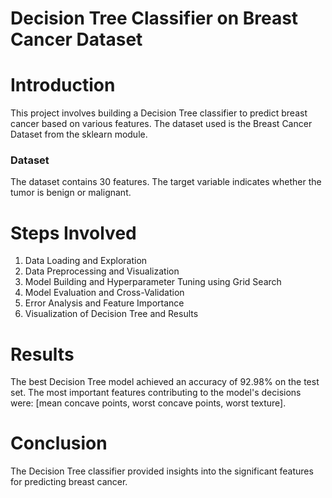 # Decision Tree Classifier on Breast Cancer Dataset

# Introduction

This project involves building a Decision Tree classifier to predict breast cancer based on various features. The dataset used is the Breast Cancer Dataset from the sklearn module.

### Dataset

The dataset contains 30 features. The target variable indicates whether the tumor is benign or malignant.

# Steps Involved

1. Data Loading and Exploration
2. Data Preprocessing and Visualization
3. Model Building and Hyperparameter Tuning using Grid Search
4. Model Evaluation and Cross-Validation
5. Error Analysis and Feature Importance
6. Visualization of Decision Tree and Results

# Results

The best Decision Tree model achieved an accuracy of 92.98% on the test set. The most important features contributing to the model's decisions were: [mean concave points, worst concave points, worst texture].

# Conclusion

The Decision Tree classifier provided insights into the significant features for predicting breast cancer.